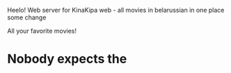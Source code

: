 Heelo!
Web server for KinaKipa web - all movies in belarussian in one place
some change

All your favorite movies!

# Nobody expects the 
